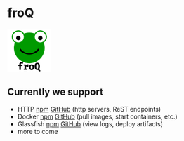 # froQ

<img src="froq.png" width="100" alt="froQ logo" />

## Currently we support

- HTTP [npm](https://www.npmjs.com/package/froq-http) [GitHub](https://github.com/DaAitch/froq/tree/master/packages/froq-http) (http servers, ReST endpoints)
- Docker [npm](https://www.npmjs.com/package/froq-docker) [GitHub](https://github.com/DaAitch/froq/tree/master/packages/froq-docker) (pull images, start containers, etc.)
- Glassfish [npm](https://www.npmjs.com/package/froq-glassfish) [GitHub](https://github.com/DaAitch/froq/tree/master/packages/froq-glassfish) (view logs, deploy artifacts)
- more to come

